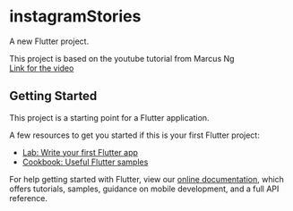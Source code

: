# instagramStories

A new Flutter project.

This project is based on the youtube tutorial from Marcus Ng
<br>
<a href="https://www.youtube.com/watch?v=ilX5hnH8XoI&list=PL3lVhkrEY9InKht0J6id8CpiNgbhaFUhK&index=35&t=0s"> Link for the video </a>

## Getting Started
This project is a starting point for a Flutter application.

A few resources to get you started if this is your first Flutter project:

- [Lab: Write your first Flutter app](https://flutter.dev/docs/get-started/codelab)
- [Cookbook: Useful Flutter samples](https://flutter.dev/docs/cookbook)

For help getting started with Flutter, view our
[online documentation](https://flutter.dev/docs), which offers tutorials,
samples, guidance on mobile development, and a full API reference.
